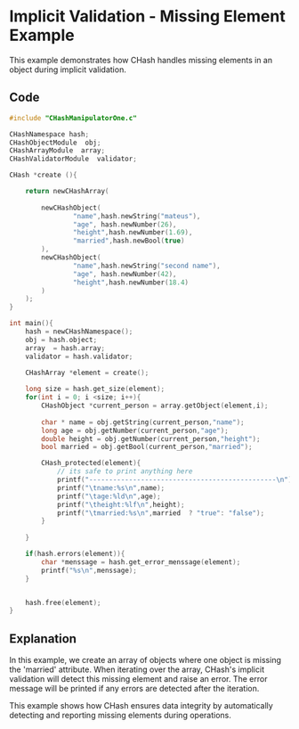 # Implicit Validation - Missing Element Example

This example demonstrates how CHash handles missing elements in an object during implicit validation.

## Code
```c
#include "CHashManipulatorOne.c"

CHashNamespace hash;
CHashObjectModule  obj;
CHashArrayModule  array;
CHashValidatorModule  validator;

CHash *create (){

    return newCHashArray(
        
        newCHashObject(
                "name",hash.newString("mateus"),
                "age", hash.newNumber(26),
                "height",hash.newNumber(1.69),
                "married",hash.newBool(true)
        ),
        newCHashObject(
                "name",hash.newString("second name"),
                "age", hash.newNumber(42),
                "height",hash.newNumber(18.4)
        )
    );
}

int main(){
    hash = newCHashNamespace();
    obj = hash.object;
    array  = hash.array;
    validator = hash.validator;

    CHashArray *element = create();
    
    long size = hash.get_size(element);
    for(int i = 0; i <size; i++){
        CHashObject *current_person = array.getObject(element,i);
        
        char * name = obj.getString(current_person,"name");
        long age = obj.getNumber(current_person,"age");
        double height = obj.getNumber(current_person,"height");
        bool married = obj.getBool(current_person,"married");

        CHash_protected(element){
            // its safe to print anything here 
            printf("-----------------------------------------------\n");
            printf("\tname:%s\n",name);
            printf("\tage:%ld\n",age);
            printf("\theight:%lf\n",height);
            printf("\tmarried:%s\n",married  ? "true": "false");
        }
        
    }

    if(hash.errors(element)){
        char *menssage = hash.get_error_menssage(element);
        printf("%s\n",menssage);
    }


    hash.free(element);
}
```

## Explanation

In this example, we create an array of objects where one object is missing the 'married' attribute. When iterating over the array, CHash's implicit validation will detect this missing element and raise an error. The error message will be printed if any errors are detected after the iteration.

This example shows how CHash ensures data integrity by automatically detecting and reporting missing elements during operations.